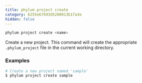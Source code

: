 ```yaml
---
title: phylum project create
category: 6255e67693d5200013b1fa3e
hidden: false
---
```

```sh
phylum project create <name>
```
Create a new project.
This command will create the appropriate `.phylum_project` file in the current working directory.

### Examples
```sh
# Create a new project named 'sample'
$ phylum project create sample
```

